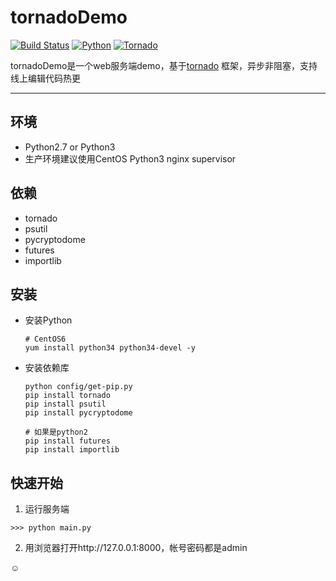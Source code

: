 # tornadoDemo

[![Build Status](https://img.shields.io/travis/rust-lang/rust/master.svg)]()
[![Python](https://img.shields.io/badge/Python-2&3-blue.svg)](https://www.python.org/)
[![Tornado](https://img.shields.io/badge/Firefy-1.3-yellowgreen.svg)](https://github.com/tornadoweb/tornado)

tornadoDemo是一个web服务端demo，基于[tornado](https://github.com/tornadoweb/tornado) 框架，异步非阻塞，支持线上编辑代码热更

--------

## 环境
* Python2.7 or Python3
* 生产环境建议使用CentOS Python3 nginx supervisor

## 依赖
* tornado
* psutil
* pycryptodome
* futures
* importlib


## 安装
* 安装Python

  ```
  # CentOS6
  yum install python34 python34-devel -y
  ```
* 安装依赖库

  ```
  python config/get-pip.py
  pip install tornado
  pip install psutil
  pip install pycryptodome

  # 如果是python2
  pip install futures
  pip install importlib
  ```


## 快速开始
1. 运行服务端
  ```
  >>> python main.py
  ```
2. 用浏览器打开http://127.0.0.1:8000，帐号密码都是admin

 :relaxed: